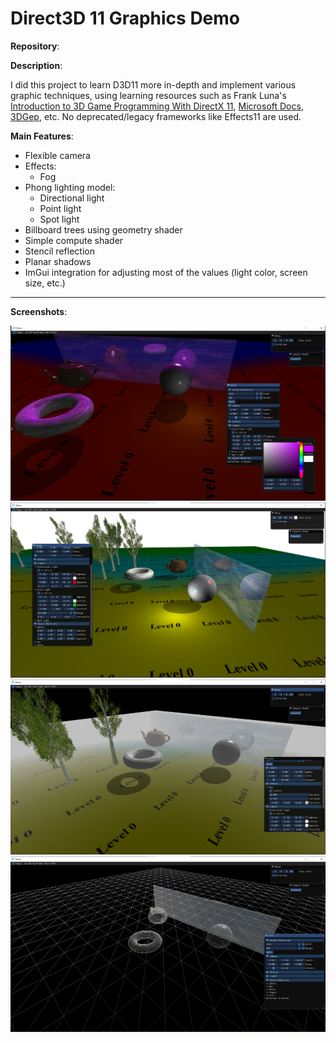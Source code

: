 # Direct3D 11 Graphics Demo

**Repository**:  
<a href="https://github.com/tiredbunny/Demo"><i class="fa fa-github" style="font-size:24px"></i></a>


**Description**: 

I did this project to learn D3D11 more in-depth and implement various graphic techniques, using learning resources such as Frank Luna's [Introduction to 3D Game Programming With DirectX 11](https://www.amazon.com/Introduction-3D-Game-Programming-DirectX11/dp/1936420228), [Microsoft Docs](https://docs.microsoft.com/en-us/windows/win32/directx), [3DGep](https://www.3dgep.com/), etc. No deprecated/legacy frameworks like Effects11 are used.


**Main Features**:
* Flexible camera
* Effects:
    * Fog
* Phong lighting model:
  * Directional light
  * Point light
  * Spot light
* Billboard trees using geometry shader
* Simple compute shader
* Stencil reflection
* Planar shadows
* ImGui integration for adjusting most of the values (light color, screen size, etc.)

---
**Screenshots**:

![](../images/demo_1.png)
![](../images/demo_2.png)
![](../images/demo_3.png)
![](../images/demo_4.png)
